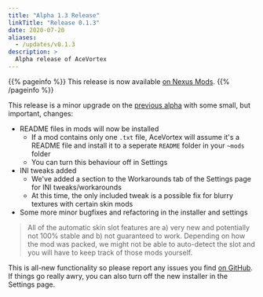 ```yaml
---
title: "Alpha 1.3 Release"
linkTitle: "Release 0.1.3"
date: 2020-07-20
aliases:
  - /updates/v0.1.3
description: >
  Alpha release of AceVortex
---
```


{{% pageinfo %}}
This release is now available [on Nexus Mods](https://www.nexusmods.com/site/mods/125?tab=files).
{{% /pageinfo %}}

This release is a minor upgrade on the [previous alpha](/updates/v0.1.2) with some small, but important, changes:

- README files in mods will now be installed
  - If a mod contains only one `.txt` file, AceVortex will assume it's a README file and install it to a seperate `README` folder in your `~mods` folder
  - You can turn this behaviour off in Settings
- INI tweaks added
  - We've added a section to the Workarounds tab of the Settings page for INI tweaks/workarounds
  - At this time, the only included tweak is a possible fix for blurry textures with certain skin mods
- Some more minor bugfixes and refactoring in the installer and settings

> All of the automatic skin slot features are a) very new and potentially not 100% stable and b) not guaranteed to work. Depending on how the mod was packed, we might not be able to auto-detect the slot and you will have to keep track of those mods yourself.

This is all-new functionality so please report any issues you find [on GitHub](https://github.com/agc93/acevortex). If things go really awry, you can also turn off the new installer in the Settings page.